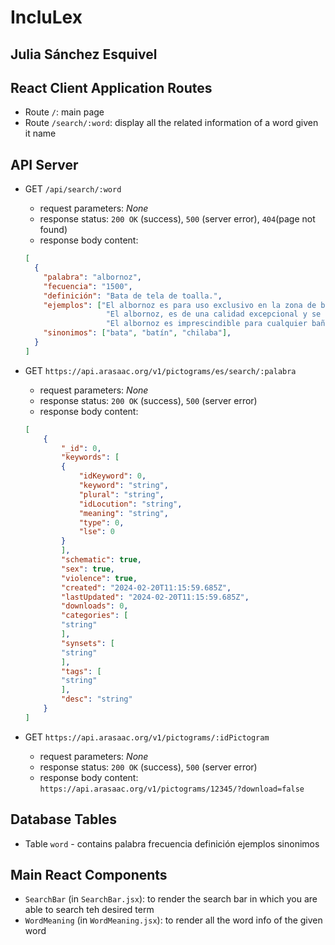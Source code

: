 # IncluLex
## Julia Sánchez Esquivel

## React Client Application Routes

- Route `/`: main page
- Route `/search/:word`: display all the related information of a word given it name

## API Server

- GET `/api/search/:word`
    - request parameters: _None_
    - response status: `200 OK` (success), `500` (server error), `404`(page not found)
    - response body content:
  ``` JSON
  [
    {
      "palabra": "albornoz",
      "fecuencia": "1500",
      "definición": "Bata de tela de toalla.",
      "ejemplos": ["El albornoz es para uso exclusivo en la zona de baño o zona de recreo (piscina, club, etc.).", 
                    "El albornoz, es de una calidad excepcional y se lavana y se coloca sin problema.",
                    "El albornoz es imprescindible para cualquier baño y los clientes suelen recibir más de una vez a la semana por sus servicios en España."],
      "sinonimos": ["bata", "batín", "chilaba"],
    }
  ]
  ```

- GET `https://api.arasaac.org/v1/pictograms/es/search/:palabra`
    - request parameters: _None_
    - response status: `200 OK` (success), `500` (server error)
    - response body content:
    ``` JSON
    [
        {
            "_id": 0,
            "keywords": [
            {
                "idKeyword": 0,
                "keyword": "string",
                "plural": "string",
                "idLocution": "string",
                "meaning": "string",
                "type": 0,
                "lse": 0
            }
            ],
            "schematic": true,
            "sex": true,
            "violence": true,
            "created": "2024-02-20T11:15:59.685Z",
            "lastUpdated": "2024-02-20T11:15:59.685Z",
            "downloads": 0,
            "categories": [
            "string"
            ],
            "synsets": [
            "string"
            ],
            "tags": [
            "string"
            ],
            "desc": "string"
        }
    ]
    ```

- GET `https://api.arasaac.org/v1/pictograms/:idPictogram`
    - request parameters: _None_
    - response status: `200 OK` (success), `500` (server error)
    - response body content: `https://api.arasaac.org/v1/pictograms/12345/?download=false`

## Database Tables

- Table `word` - contains palabra frecuencia definición ejemplos sinonimos 

## Main React Components

- `SearchBar` (in `SearchBar.jsx`): to render the search bar in which you are able to search teh desired term
- `WordMeaning` (in `WordMeaning.jsx`): to render all the word info of the given word